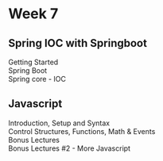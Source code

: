 # Week 7

## Spring IOC with Springboot
Getting Started\
Spring Boot\
Spring core - IOC

## Javascript
Introduction, Setup and Syntax\
Control Structures, Functions, Math & Events\
Bonus Lectures\
Bonus Lectures #2 - More Javascript
